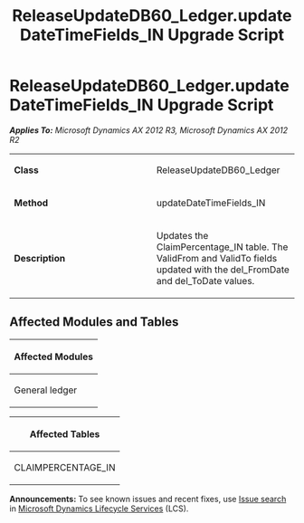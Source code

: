 ﻿---
title: ReleaseUpdateDB60_Ledger.updateDateTimeFields_IN Upgrade Script
TOCTitle: ReleaseUpdateDB60_Ledger.updateDateTimeFields_IN Upgrade Script
ms:assetid: 62743be7-0410-3043-a43c-30a49c4197c4
ms:mtpsurl: https://msdn.microsoft.com/en-us/library/JJ719105(v=AX.60)
ms:contentKeyID: 49708646
ms.date: 05/18/2015
mtps_version: v=AX.60
---

# ReleaseUpdateDB60\_Ledger.updateDateTimeFields\_IN Upgrade Script 


_**Applies To:** Microsoft Dynamics AX 2012 R3, Microsoft Dynamics AX 2012 R2_

<table>
<colgroup>
<col style="width: 50%" />
<col style="width: 50%" />
</colgroup>
<tbody>
<tr class="odd">
<td><p><strong>Class</strong></p></td>
<td><p>ReleaseUpdateDB60_Ledger</p></td>
</tr>
<tr class="even">
<td><p><strong>Method</strong></p></td>
<td><p>updateDateTimeFields_IN</p></td>
</tr>
<tr class="odd">
<td><p><strong>Description</strong></p></td>
<td><p>Updates the ClaimPercentage_IN table. The ValidFrom and ValidTo fields updated with the del_FromDate and del_ToDate values.</p></td>
</tr>
</tbody>
</table>


## Affected Modules and Tables

<table>
<colgroup>
<col style="width: 100%" />
</colgroup>
<thead>
<tr class="header">
<th><p>Affected Modules</p></th>
</tr>
</thead>
<tbody>
<tr class="odd">
<td><p>General ledger</p></td>
</tr>
</tbody>
</table>


<table>
<colgroup>
<col style="width: 100%" />
</colgroup>
<thead>
<tr class="header">
<th><p>Affected Tables</p></th>
</tr>
</thead>
<tbody>
<tr class="odd">
<td><p>CLAIMPERCENTAGE_IN</p></td>
</tr>
</tbody>
</table>

  
**Announcements:** To see known issues and recent fixes, use [Issue search](http://go.microsoft.com/fwlink/?linkid=389258) in [Microsoft Dynamics Lifecycle Services](http://go.microsoft.com/fwlink/?linkid=306505) (LCS).

